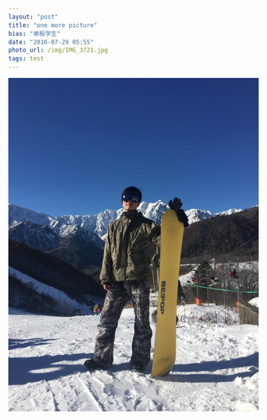 ```yaml
---
layout: "post"
title: "one more picture"
bias: "单板学生"
date: "2016-07-29 05:55"
photo_url: /img/IMG_3721.jpg
tags: test
---
```

![](/img/IMG_3721.jpg)
